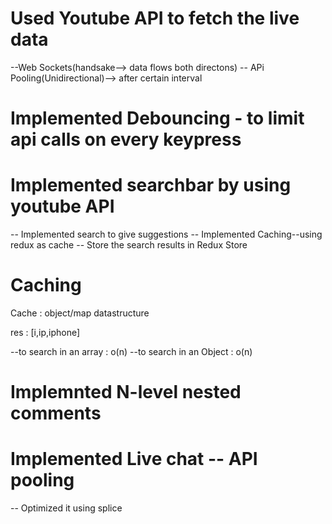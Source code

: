# Used Youtube API to fetch the live data

--Web Sockets(handsake--> data flows both directons)
-- APi Pooling(Unidirectional)--> after certain interval

# Implemented Debouncing - to limit api calls on every keypress

# Implemented searchbar by using youtube API

-- Implemented search to give suggestions
-- Implemented Caching--using redux as cache
-- Store the search results in Redux Store

# Caching

Cache : object/map datastructure

res : [i,ip,iphone]

--to search in an array : o(n)
--to search in an Object : o(n)

# Implemnted N-level nested comments

# Implemented Live chat -- API pooling

-- Optimized it using splice
